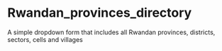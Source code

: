 # Rwandan_provinces_directory
A simple dropdown form that includes all Rwandan provinces, districts, sectors, cells and villages

